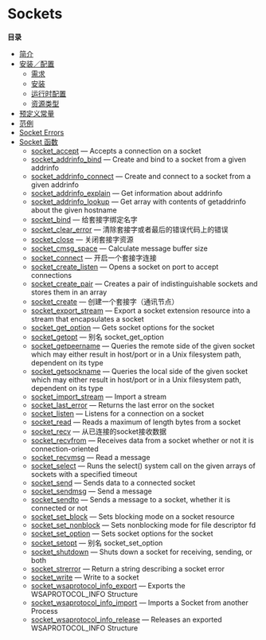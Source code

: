 Sockets
=======

**目录**

-   [简介](/intro/sockets.html)
-   [安装／配置](/sockets/setup.html)
    -   [需求](/sockets/setup.html#需求)
    -   [安装](/sockets/setup.html#安装)
    -   [运行时配置](/sockets/setup.html#运行时配置)
    -   [资源类型](/sockets/setup.html#资源类型)
-   [预定义常量](/sockets/constants.html)
-   [范例](/sockets/examples.html)
-   [Socket Errors](/sockets/errors.html)
-   [Socket 函数](/ref/sockets.html)
    -   [socket\_accept](/ref/sockets.html#socket_accept) — Accepts a
        connection on a socket
    -   [socket\_addrinfo\_bind](/ref/sockets.html#socket_addrinfo_bind)
        — Create and bind to a socket from a given addrinfo
    -   [socket\_addrinfo\_connect](/ref/sockets.html#socket_addrinfo_connect)
        — Create and connect to a socket from a given addrinfo
    -   [socket\_addrinfo\_explain](/ref/sockets.html#socket_addrinfo_explain)
        — Get information about addrinfo
    -   [socket\_addrinfo\_lookup](/ref/sockets.html#socket_addrinfo_lookup)
        — Get array with contents of getaddrinfo about the given
        hostname
    -   [socket\_bind](/ref/sockets.html#socket_bind) — 给套接字绑定名字
    -   [socket\_clear\_error](/ref/sockets.html#socket_clear_error) —
        清除套接字或者最后的错误代码上的错误
    -   [socket\_close](/ref/sockets.html#socket_close) — 关闭套接字资源
    -   [socket\_cmsg\_space](/ref/sockets.html#socket_cmsg_space) —
        Calculate message buffer size
    -   [socket\_connect](/ref/sockets.html#socket_connect) —
        开启一个套接字连接
    -   [socket\_create\_listen](/ref/sockets.html#socket_create_listen)
        — Opens a socket on port to accept connections
    -   [socket\_create\_pair](/ref/sockets.html#socket_create_pair) —
        Creates a pair of indistinguishable sockets and stores them in
        an array
    -   [socket\_create](/ref/sockets.html#socket_create) —
        创建一个套接字（通讯节点）
    -   [socket\_export\_stream](/ref/sockets.html#socket_export_stream)
        — Export a socket extension resource into a stream that
        encapsulates a socket
    -   [socket\_get\_option](/ref/sockets.html#socket_get_option) —
        Gets socket options for the socket
    -   [socket\_getopt](/ref/sockets.html#socket_getopt) — 别名
        socket\_get\_option
    -   [socket\_getpeername](/ref/sockets.html#socket_getpeername) —
        Queries the remote side of the given socket which may either
        result in host/port or in a Unix filesystem path, dependent on
        its type
    -   [socket\_getsockname](/ref/sockets.html#socket_getsockname) —
        Queries the local side of the given socket which may either
        result in host/port or in a Unix filesystem path, dependent on
        its type
    -   [socket\_import\_stream](/ref/sockets.html#socket_import_stream)
        — Import a stream
    -   [socket\_last\_error](/ref/sockets.html#socket_last_error) —
        Returns the last error on the socket
    -   [socket\_listen](/ref/sockets.html#socket_listen) — Listens for
        a connection on a socket
    -   [socket\_read](/ref/sockets.html#socket_read) — Reads a maximum
        of length bytes from a socket
    -   [socket\_recv](/ref/sockets.html#socket_recv) —
        从已连接的socket接收数据
    -   [socket\_recvfrom](/ref/sockets.html#socket_recvfrom) — Receives
        data from a socket whether or not it is connection-oriented
    -   [socket\_recvmsg](/ref/sockets.html#socket_recvmsg) — Read a
        message
    -   [socket\_select](/ref/sockets.html#socket_select) — Runs the
        select() system call on the given arrays of sockets with a
        specified timeout
    -   [socket\_send](/ref/sockets.html#socket_send) — Sends data to a
        connected socket
    -   [socket\_sendmsg](/ref/sockets.html#socket_sendmsg) — Send a
        message
    -   [socket\_sendto](/ref/sockets.html#socket_sendto) — Sends a
        message to a socket, whether it is connected or not
    -   [socket\_set\_block](/ref/sockets.html#socket_set_block) — Sets
        blocking mode on a socket resource
    -   [socket\_set\_nonblock](/ref/sockets.html#socket_set_nonblock) —
        Sets nonblocking mode for file descriptor fd
    -   [socket\_set\_option](/ref/sockets.html#socket_set_option) —
        Sets socket options for the socket
    -   [socket\_setopt](/ref/sockets.html#socket_setopt) — 别名
        socket\_set\_option
    -   [socket\_shutdown](/ref/sockets.html#socket_shutdown) — Shuts
        down a socket for receiving, sending, or both
    -   [socket\_strerror](/ref/sockets.html#socket_strerror) — Return a
        string describing a socket error
    -   [socket\_write](/ref/sockets.html#socket_write) — Write to a
        socket
    -   [socket\_wsaprotocol\_info\_export](/ref/sockets.html#socket_wsaprotocol_info_export)
        — Exports the WSAPROTOCOL\_INFO Structure
    -   [socket\_wsaprotocol\_info\_import](/ref/sockets.html#socket_wsaprotocol_info_import)
        — Imports a Socket from another Process
    -   [socket\_wsaprotocol\_info\_release](/ref/sockets.html#socket_wsaprotocol_info_release)
        — Releases an exported WSAPROTOCOL\_INFO Structure
